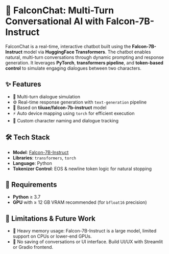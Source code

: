 # 🦅 FalconChat: Multi-Turn Conversational AI with Falcon-7B-Instruct

FalconChat is a real-time, interactive chatbot built using the **Falcon-7B-Instruct** model via **HuggingFace Transformers**. The chatbot enables natural, multi-turn conversations through dynamic prompting and response generation. It leverages **PyTorch**, **transformers pipeline**, and **token-based control** to simulate engaging dialogues between two characters.

## ✨ Features

- 💬 Multi-turn dialogue simulation  
- ⚙️ Real-time response generation with `text-generation` pipeline  
- 🧠 Based on **tiiuae/falcon-7b-instruct** model  
- ⚡ Auto device mapping using `torch` for efficient execution  
- 🧩 Custom character naming and dialogue tracking  

## 🛠️ Tech Stack

- **Model**: [Falcon-7B-Instruct](https://huggingface.co/tiiuae/falcon-7b-instruct)  
- **Libraries**: `transformers`, `torch`  
- **Language**: Python  
- **Tokenizer Control**: EOS & newline token logic for natural stopping  

## 🧰 Requirements

- **Python** ≥ 3.7  
- **GPU** with ≥ 12 GB VRAM recommended (for `bfloat16` precision)

## 🚧 Limitations & Future Work
- 🚫 Heavy memory usage: Falcon-7B-Instruct is a large model, limited support on CPUs or lower-end GPUs.
- 🔄 No saving of conversations or UI interface. Build UI/UX with Streamlit or Gradio frontend.

